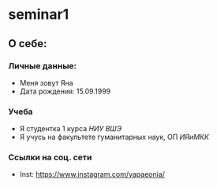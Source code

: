 # seminar1
## **О себе:**
### Личные данные:
* Меня зовут Яна
* Дата рождения: 15.09.1999
### Учеба
* Я студентка 1 курса *НИУ ВШЭ*
* Я учусь на факультете гуманитарных наук, ОП *ИЯиМКК*
### Ссылки на соц. сети
* Inst: <https://www.instagram.com/yapaeonia/>
